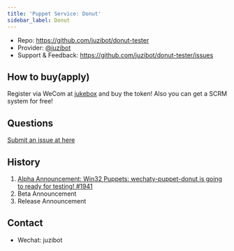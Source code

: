 ```yaml
---
title: 'Puppet Service: Donut'
sidebar_label: Donut
---
```


- Repo: <https://github.com/juzibot/donut-tester>
- Provider: [@juzibot](https://github.com/juzibot)
- Support & Feedback: <https://github.com/juzibot/donut-tester/issues>

## How to buy(apply)

Register via WeCom at [jukebox](https://qiwei.juzibot.com/user/login?isWechaty=true) and buy the token! Also you can get a SCRM system for free!

## Questions

[Submit an issue at here](https://github.com/wechaty/puppet-service-providers/issues/new?assignees=windmemory&labels=donut&template=donut.md&title=Donut%3A+)

## History

1. [Alpha Announcement: Win32 Puppets: wechaty-puppet-donut is going to ready for testing! #1941](https://github.com/wechaty/wechaty/issues/1941)
1. Beta Announcement
1. Release Announcement

## Contact

- Wechat: juzibot
